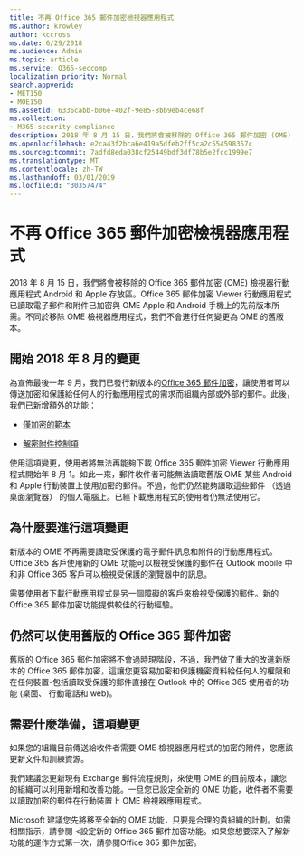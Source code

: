 ```yaml
---
title: 不再 Office 365 郵件加密檢視器應用程式
ms.author: krowley
author: kccross
ms.date: 6/29/2018
ms.audience: Admin
ms.topic: article
ms.service: O365-seccomp
localization_priority: Normal
search.appverid:
- MET150
- MOE150
ms.assetid: 6336cabb-b06e-402f-9e85-8bb9eb4ce68f
ms.collection:
- M365-security-compliance
description: 2018 年 8 月 15 日，我們將會被移除的 Office 365 郵件加密 (OME) 檢視器行動應用程式 Android 和 Apple 存放區。Office 365 郵件加密 Viewer 行動應用程式已讀取電子郵件和附件已加密與 OME Apple 和 Android 手機上的先前版本所需。不同於移除 OME 檢視器應用程式，我們不會進行任何變更為 OME 的舊版本。
ms.openlocfilehash: e2ca43f2bca6e419a5dfeb2ff5ca2c554598357c
ms.sourcegitcommit: 7adfd8eda038cf25449bdf3df78b5e2fcc1999e7
ms.translationtype: MT
ms.contentlocale: zh-TW
ms.lasthandoff: 03/01/2019
ms.locfileid: "30357474"
---
```

# <a name="deprecating-office-365-message-encryption-viewer-app"></a>不再 Office 365 郵件加密檢視器應用程式

2018 年 8 月 15 日，我們將會被移除的 Office 365 郵件加密 (OME) 檢視器行動應用程式 Android 和 Apple 存放區。Office 365 郵件加密 Viewer 行動應用程式已讀取電子郵件和附件已加密與 OME Apple 和 Android 手機上的先前版本所需。不同於移除 OME 檢視器應用程式，我們不會進行任何變更為 OME 的舊版本。
  
## <a name="changes-beginning-august-2018"></a>開始 2018 年 8 月的變更

為宣佈最後一年 9 月，我們已發行新版本的[Office 365 郵件加密](https://aka.ms/ome2017)，讓使用者可以傳送加密和保護給任何人的行動應用程式的需求而組織內部或外部的郵件。此後，我們已新增額外的功能： 
  
- [僅加密的範本](https://aka.ms/encryptonly)
    
- [解密附件控制項](https://techcommunity.microsoft.com/t5/Security-Privacy-and-Compliance/Admin-control-for-attachments-now-available-in-Office-365/ba-p/204007)
    
使用這項變更，使用者將無法再能夠下載 Office 365 郵件加密 Viewer 行動應用程式開始年 8 月 1。如此一來，郵件收件者可能無法讀取舊版 OME 某些 Android 和 Apple 行動裝置上使用加密的郵件。不過，他們仍然能夠讀取這些郵件 （透過桌面瀏覽器） 的個人電腦上。已經下載應用程式的使用者仍無法使用它。
  
## <a name="why-this-change-was-made"></a>為什麼要進行這項變更

新版本的 OME 不再需要讀取受保護的電子郵件訊息和附件的行動應用程式。Office 365 客戶使用新的 OME 功能可以檢視受保護的郵件在 Outlook mobile 中和非 Office 365 客戶可以檢視受保護的瀏覽器中的訊息。
  
需要使用者下載行動應用程式是另一個障礙的客戶來檢視受保護的郵件。新的 Office 365 郵件加密功能提供較佳的行動經驗。
  
## <a name="can-i-still-use-the-previous-version-of-office-365-message-encryption"></a>仍然可以使用舊版的 Office 365 郵件加密

舊版的 Office 365 郵件加密將不會過時現階段，不過，我們做了重大的改進新版本的 Office 365 郵件加密，這讓您更容易加密和保護機密資料給任何人的權限和在任何裝置-包括讀取受保護的郵件直接在 Outlook 中的 Office 365 使用者的功能 (桌面、 行動電話和 web)。 
  
## <a name="what-do-i-need-to-do-to-prepare-for-this-change"></a>需要什麼準備，這項變更

如果您的組織目前傳送給收件者需要 OME 檢視器應用程式的加密的附件，您應該更新文件和訓練資源。
  
我們建議您更新現有 Exchange 郵件流程規則，來使用 OME 的目前版本，讓您的組織可以利用新增和改善功能。一旦您已設定全新的 OME 功能，收件者不需要以讀取加密的郵件在行動裝置上 OME 檢視器應用程式。
  
Microsoft 建議您先將移至全新的 OME 功能，只要是合理的貴組織的計劃。如需相關指示，請參閱 <<c0>設定新的 Office 365 郵件加密功能。如果您想要深入了解新功能的運作方式第一次，請參閱<b1>Office 365 郵件加密</b1>。
  

